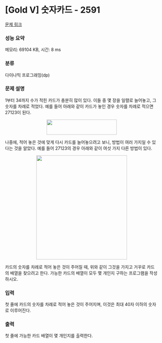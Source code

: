 # [Gold V] 숫자카드 - 2591 

[문제 링크](https://www.acmicpc.net/problem/2591) 

### 성능 요약

메모리: 69104 KB, 시간: 8 ms

### 분류

다이나믹 프로그래밍(dp)

### 문제 설명

<p>1부터 34까지 수가 적힌 카드가 충분히 많이 있다. 이들 중 몇 장을 일렬로 늘어놓고, 그 숫자를 차례로 적었다. 예를 들어 아래와 같이 카드가 놓인 경우 숫자를 차례로 적으면 27123이 된다.</p>

<p style="text-align: center;"><img alt="" src="" style="width: 231px; height: 50px;"></p>

<p>나중에, 적어 놓은 것에 맞게 다시 카드를 늘어놓으려고 보니, 방법이 여러 가지일 수 있다는 것을 알았다. 예를 들어 27123의 경우 아래와 같이 여섯 가지 다른 방법이 있다.</p>

<p style="text-align: center;"><img alt="" src="" style="width: 299px; height: 343px;"></p>

<p>카드의 숫자를 차례로 적어 놓은 것이 주어질 때, 위와 같이 그것을 가지고 거꾸로 카드의 배열을 찾으려고 한다. 가능한 카드의 배열이 모두 몇 개인지 구하는 프로그램을 작성하시오.</p>

### 입력 

 <p>첫 줄에 카드의 숫자를 차례로 적어 놓은 것이 주어지며, 이것은 최대 40자 이하의 숫자로 이루어진다.</p>

### 출력 

 <p>첫 줄에 가능한 카드 배열이 몇 개인지를 출력한다.</p>

